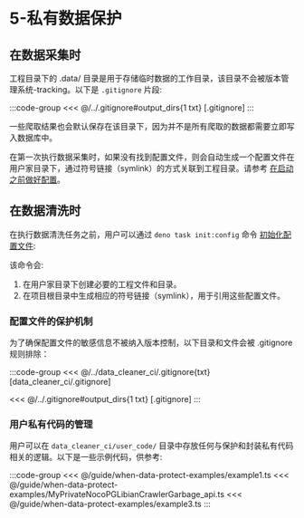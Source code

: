 # 5-私有数据保护

## 在数据采集时

工程目录下的 .data/ 目录是用于存储临时数据的工作目录，该目录不会被版本管理系统-tracking。以下是 `.gitignore` 片段:

:::code-group
<<< @/../.gitignore#output_dirs{1 txt} [.gitignore]
:::

一些爬取结果也会默认保存在该目录下，因为并不是所有爬取的数据都需要立即写入数据库中。

在第一次执行数据采集时，如果没有找到配置文件，则会自动生成一个配置文件在用户家目录下，通过符号链接（symlink）的方式关联到工程目录。请参考 [在启动之前做好配置](../develop/crawler/init-config.md)。

## 在数据清洗时

在执行数据清洗任务之前，用户可以通过 `deno task init:config` 命令 [初始化配置文件](../develop/data_cleaner_ci/init-config.md):

该命令会:

1. 在用户家目录下创建必要的工程文件和目录。
2. 在项目根目录中生成相应的符号链接（symlink），用于引用这些配置文件。

### 配置文件的保护机制

为了确保配置文件的敏感信息不被纳入版本控制，以下目录和文件会被 .gitignore 规则排除：

:::code-group
<<< @/../data_cleaner_ci/.gitignore{txt} [data_cleaner_ci/.gitignore]

<<< @/../.gitignore#output_dirs{1 txt} [.gitignore]
:::

### 用户私有代码的管理

用户可以在 `data_cleaner_ci/user_code/` 目录中存放任何与保护和封装私有代码相关的逻辑。以下是一些示例代码，供参考:

:::code-group
<<< @/guide/when-data-protect-examples/example1.ts
<<< @/guide/when-data-protect-examples/MyPrivateNocoPGLibianCrawlerGarbage_api.ts
<<< @/guide/when-data-protect-examples/example3.ts
:::
